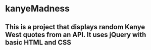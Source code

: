 # kanyeMadness
## This is a project that displays random Kanye West quotes from an API. It uses jQuery with basic HTML and CSS 
